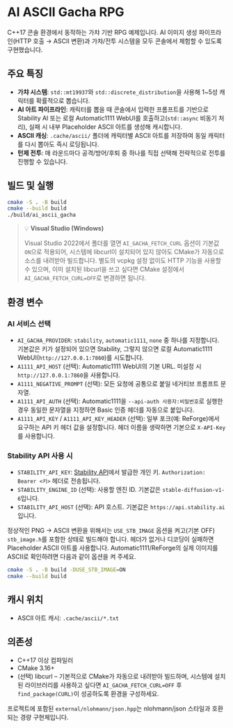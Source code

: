# AI ASCII Gacha RPG

C++17 콘솔 환경에서 동작하는 가챠 기반 RPG 예제입니다. AI 이미지 생성 파이프라인(HTTP 호출 → ASCII 변환)과 가챠/전투 시스템을 모두 콘솔에서 체험할 수 있도록 구현했습니다.

## 주요 특징

- **가챠 시스템**: `std::mt19937`와 `std::discrete_distribution`을 사용해 1~5성 캐릭터를 확률적으로 뽑습니다.
- **AI 아트 파이프라인**: 캐릭터를 뽑을 때 콘솔에서 입력한 프롬프트를 기반으로 Stability AI 또는 로컬 Automatic1111 WebUI를 호출하고(`std::async` 비동기 처리), 실패 시 내부 Placeholder ASCII 아트를 생성해 캐시합니다.
- **ASCII 캐싱**: `.cache/ascii/` 폴더에 캐릭터별 ASCII 아트를 저장하여 동일 캐릭터를 다시 뽑아도 즉시 로딩됩니다.
- **턴제 전투**: 매 라운드마다 공격/방어/후퇴 중 하나를 직접 선택해 전략적으로 전투를 진행할 수 있습니다.

## 빌드 및 실행

```bash
cmake -S . -B build
cmake --build build
./build/ai_ascii_gacha
```

> 💡 **Visual Studio (Windows)**
>
> Visual Studio 2022에서 폴더를 열면 `AI_GACHA_FETCH_CURL` 옵션이 기본값 `ON`으로 적용되어, 시스템에 libcurl이 설치되어 있지 않아도
> CMake가 자동으로 소스를 내려받아 빌드합니다. 별도의 vcpkg 설정 없이도 HTTP 기능을 사용할 수 있으며, 이미 설치된 libcurl을 쓰고
> 싶다면 CMake 설정에서 `AI_GACHA_FETCH_CURL=OFF`로 변경하면 됩니다.

## 환경 변수

### AI 서비스 선택

- `AI_GACHA_PROVIDER`: `stability`, `automatic1111`, `none` 중 하나를 지정합니다. 기본값은 키가 설정되어 있으면 Stability, 그렇지 않으면 로컬 Automatic1111 WebUI(`http://127.0.0.1:7860`)를 시도합니다.
- `A1111_API_HOST` (선택): Automatic1111 WebUI의 기본 URL. 미설정 시 `http://127.0.0.1:7860`을 사용합니다.
- `A1111_NEGATIVE_PROMPT` (선택): 모든 요청에 공통으로 붙일 네거티브 프롬프트 문자열.
- `A1111_API_AUTH` (선택): Automatic1111을 `--api-auth 사용자:비밀번호`로 실행한 경우 동일한 문자열을 지정하면 Basic 인증 헤더를 자동으로 붙입니다.
- `A1111_API_KEY` / `A1111_API_KEY_HEADER` (선택): 일부 포크(예: ReForge)에서 요구하는 API 키 헤더 값을 설정합니다. 헤더 이름을 생략하면 기본으로 `X-API-Key`를 사용합니다.

### Stability API 사용 시

- `STABILITY_API_KEY`: [Stability API](https://platform.stability.ai/)에서 발급한 개인 키. `Authorization: Bearer <키>` 헤더로 전송됩니다.
- `STABILITY_ENGINE_ID` (선택): 사용할 엔진 ID. 기본값은 `stable-diffusion-v1-6`입니다.
- `STABILITY_API_HOST` (선택): API 호스트. 기본값은 `https://api.stability.ai`입니다.

정상적인 PNG → ASCII 변환을 위해서는 `USE_STB_IMAGE` 옵션을 켜고(기본 OFF) `stb_image.h`를 포함한 상태로 빌드해야 합니다. 헤더가 없거나 디코딩이 실패하면 Placeholder ASCII 아트를 사용합니다. Automatic1111/ReForge의 실제 이미지를 ASCII로 확인하려면 다음과 같이 옵션을 켜 주세요.

```bash
cmake -S . -B build -DUSE_STB_IMAGE=ON
cmake --build build
```

## 캐시 위치

- ASCII 아트 캐시: `.cache/ascii/*.txt`

## 의존성

- C++17 이상 컴파일러
- CMake 3.16+
- (선택) libcurl – 기본적으로 CMake가 자동으로 내려받아 빌드하며, 시스템에 설치된 라이브러리를 사용하고 싶다면 `AI_GACHA_FETCH_CURL=OFF`
  후 `find_package(CURL)`이 성공하도록 환경을 구성하세요.

프로젝트에 포함된 `external/nlohmann/json.hpp`는 nlohmann/json 스타일과 호환되는 경량 구현체입니다.
